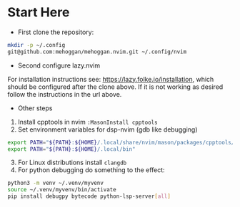 # Start Here #

* First clone the repository:

```sh
mkdir -p ~/.config
git@github.com:mehoggan/mehoggan.nvim.git ~/.config/nvim
```

* Second configure lazy.nvim

For installation instructions see: https://lazy.folke.io/installation, which
should be configured after the clone above. If it is not working as desired
follow the instructions in the url above.

* Other steps

1) Install cpptools in nvim `:MasonInstall cpptools`
2) Set environment variables for dsp-nvim (gdb like debugging)
```sh
export PATH="${PATH}:${HOME}/.local/share/nvim/mason/packages/cpptools/extension/debugAdapters/bin"
export PATH="${PATH}:${HOME}/.local/bin"
```
3) For Linux distributions install `clangdb`
4) For python debugging do something to the effect:
```sh
python3 -m venv ~/.venv/myvenv
source ~/.venv/myvenv/bin/activate
pip install debugpy bytecode python-lsp-server[all]
```
